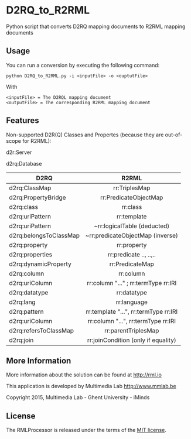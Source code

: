 D2RQ_to_R2RML
=============

Python script that converts D2RQ mapping documents to R2RML mapping documents

Usage
-----
You can run a conversion by executing the following command:
    
    python D2RQ_to_R2RML.py -i <inputFile> -o <ouptutFile>

With 
    
    <inputFile> = The D2RQL mapping document 
    <outputFile> = The corresponding R2RML mapping document

Features
--------
Non-supported D2R(Q) Classes and Propertes (because they are out-of-scope for R2RML):

d2r:Server

d2rq:Database

| D2RQ                   | R2RML                  		 | 
| -----------------------|:-------------------------------------:| 
| d2rq:ClassMap          | rr:TriplesMap          		 |
| d2rq:PropertyBridge    | rr:PredicateObjectMap  		 |
| d2rq:class             | rr:class               		 |
| d2rq:uriPattern        | rr:template            		 |
| d2rq:uriPattern        | ~rr:logicalTable (deducted) 		 |
| d2rq:belongsToClassMap | ~rr:predicateObjectMap (inverse)	 |
| d2rq:property          | rr:property		  		 |
| d2rq:properties	 | rr:predicate .., ..,.. 		 |
| d2rq:dynamicProperty   | rr:PredicateMap        		 |
| d2rq:column		 | rr:column		  		 |
| d2rq:uriColumn	 | rr:column "..." ; rr:termType rr:IRI  |
| d2rq:datatype		 | rr:datatype		  		 |
| d2rq:lang		 | rr:language		  		 |
| d2rq:pattern		 | rr:template "...", rr:termType rr:IRI |
| d2rq:uriColumn	 | rr:column "...", rr:termType rr:IRI   |
| d2rq:refersToClassMap  | rr:parentTriplesMap			 |
| d2rq:join		 | rr:joinCondition (only if equality)   |

More Information
----------------

More information about the solution can be found at http://rml.io

This application is developed by Multimedia Lab http://www.mmlab.be

Copyright 2015, Multimedia Lab - Ghent University - iMinds

License
-------

The RMLProcessor is released under the terms of the [MIT license](http://opensource.org/licenses/mit-license.html).
